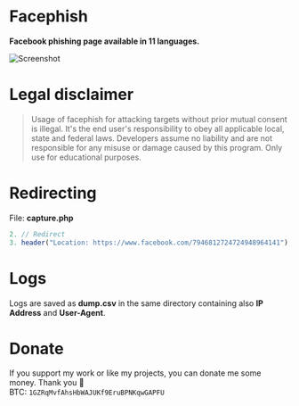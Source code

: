 # Facephish
**Facebook phishing page available in 11 languages.**

![Screenshot](https://user-images.githubusercontent.com/48186982/63222825-e4e10a80-c1ac-11e9-9519-b9b0b30936d9.png)

# Legal disclaimer
> Usage of facephish for attacking targets without prior mutual consent is illegal. It's the end user's responsibility to obey all applicable local, state and federal laws. Developers assume no liability and are not responsible for any misuse or damage caused by this program. Only use for educational purposes.

# Redirecting
File: **capture.php**
```php
2. // Redirect
3. header("Location: https://www.facebook.com/7946812724724948964141");
```

# Logs
Logs are saved as **dump.csv** in the same directory containing also **IP Address** and **User-Agent**.

# Donate
If you support my work or like my projects, you can donate me some money. Thank you 💙\
BTC: `1GZRqMvfAhsHbWAJUKf9EruBPNKqwGAPFU`
